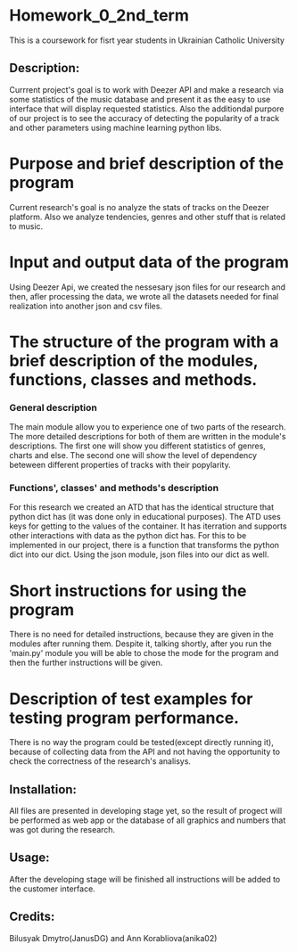 # Homework_0_2nd_term
This is a coursework for fisrt year students in Ukrainian Catholic University

## Description:
Currrent project's goal is to work with Deezer API and make a research via some statistics of the music database and present it as the easy to use interface that will display requested statistics. Also the additiondal purpore of our project is to see the accuracy of detecting the popularity of a track and other parameters using machine learning python libs.

# Purpose and brief description of the program
Current research's goal is no analyze the stats of tracks on the Deezer platform. Also we analyze tendencies, genres and other stuff that is related to music.

# Input and output data of the program
Using Deezer Api, we created the nessesary json files for our research and then, afler processing the data, we wrote all the datasets needed for final realization into another json and csv files.

# The structure of the program with a brief description of the modules, functions, classes and methods.
### General description
The main module allow you to experience one of two parts of the research. The more detailed descriptions for both of them are written in the module's descriptions. The first one will show you different statistics of genres, charts and else. The second one will show the level of dependency beteween different properties of tracks with their popylarity.
### Functions', classes' and methods's description
For this research we created an ATD that has the identical structure that python dict has (it was done only in educational purposes). The ATD uses keys for getting to the values of the container. It has iterration and supports other interactions with data as the python dict has. For this to be implemented in our project, there is a function that transforms the python dict into our dict. Using the json module, json files into our dict as well.

# Short instructions for using the program
There is no need for detailed instructions, because they are given in the modules after running them. Despite it, talking shortly, after you run the 'main.py' module you will be able to chose the mode for the program and then the further instructions will be given.

# Description of test examples for testing program performance.
There is no way the program could be tested(except directly running it), because of collecting data from the API and not having the opportunity to check the correctness of the research's analisys.

## Installation: 
All files are presented in developing stage yet, so the result of progect will be performed as web app or the database of all graphics and numbers that was got during the research.

## Usage:
After the developing stage will be finished all instructions will be added to the customer interface.


## Credits:
Bilusyak Dmytro(JanusDG) and Ann Korabliova(anika02)
